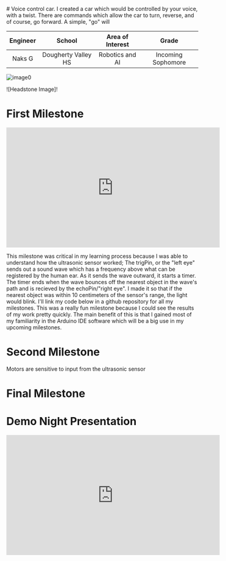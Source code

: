 
﻿# Voice control car. 
 I created a car which would be controlled by your voice, with a twist. There are commands which allow the car to turn, reverse, and of course, go forward. A simple, "go" will 

| **Engineer** | **School** | **Area of Interest** | **Grade** |
|:--:|:--:|:--:|:--:|
| Naks G | Dougherty Valley HS | Robotics and AI| Incoming Sophomore

![image0](https://user-images.githubusercontent.com/88114329/127709606-4bb075df-c9bb-406c-a607-a3ff398fdae8.jpg)


![Headstone Image]!

# First Milestone
<iframe width="560" height="315" src="https://www.youtube.com/embed/eR79pQUBRcc" title="YouTube video player" frameborder="0" allow="accelerometer; autoplay; clipboard-write; encrypted-media; gyroscope; picture-in-picture" allowfullscreen></iframe>

This milestone was critical in my learning process because I was able to understand how the ultrasonic sensor worked; The trigPin, or the "left eye" sends out a sound wave which has a frequency above what can be registered by the human ear. As it sends the wave outward, it starts a timer. The timer ends when the wave bounces off the nearest object in the wave's path and is recieved by the echoPin/"right eye". I made it so that if the nearest object was within 10 centimeters of the sensor's range, the light would blink. I'll link my code below in a github repository for all my milestones. This was a really fun milestone because I could see the results of my work pretty quickly. The main benefit of this is that I gained most of my familiarity in the Arduino IDE software which will be a big use in my upcoming milestones. 

# Second Milestone
Motors are sensitive to input from the ultrasonic sensor

# Final Milestone

# Demo Night Presentation 

<iframe width="560" height="315" src="https://www.youtube.com/embed/X-ANne2SChw" title="YouTube video player" frameborder="0" allow="accelerometer; autoplay; clipboard-write; encrypted-media; gyroscope; picture-in-picture" allowfullscreen></iframe>
